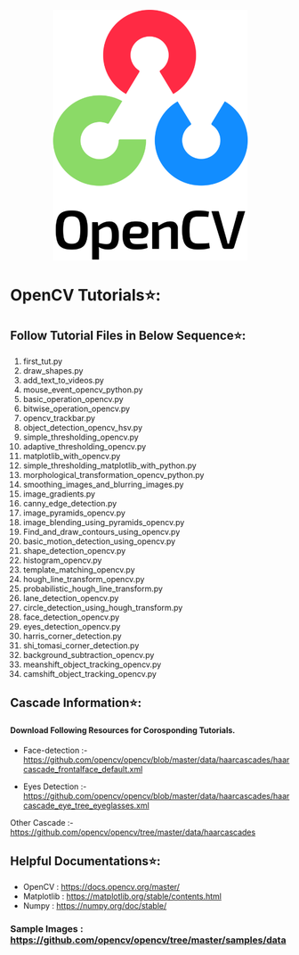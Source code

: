 <p align="center">
    <img src="test_images/opencv-logo.png" height=450 width=350>
</p>

# OpenCV Tutorials⭐:

## Follow Tutorial Files in Below Sequence⭐:
1. first_tut.py
2. draw_shapes.py
3. add_text_to_videos.py
4. mouse_event_opencv_python.py
5. basic_operation_opencv.py
6. bitwise_operation_opencv.py
7. opencv_trackbar.py
8. object_detection_opencv_hsv.py
9. simple_thresholding_opencv.py
10. adaptive_thresholding_opencv.py
11. matplotlib_with_opencv.py
12. simple_thresholding_matplotlib_with_python.py
13. morphological_transformation_opencv_python.py
14. smoothing_images_and_blurring_images.py
15. image_gradients.py
16. canny_edge_detection.py
17. image_pyramids_opencv.py
18. image_blending_using_pyramids_opencv.py
19. Find_and_draw_contours_using_opencv.py
20. basic_motion_detection_using_opencv.py
21. shape_detection_opencv.py
22. histogram_opencv.py
23. template_matching_opencv.py
24. hough_line_transform_opencv.py
25. probabilistic_hough_line_transform.py
26. lane_detection_opencv.py
27. circle_detection_using_hough_transform.py
28. face_detection_opencv.py
29. eyes_detection_opencv.py
30. harris_corner_detection.py
31. shi_tomasi_corner_detection.py
32. background_subtraction_opencv.py
33. meanshift_object_tracking_opencv.py
34. camshift_object_tracking_opencv.py

## Cascade Information⭐:
#### Download Following Resources for Corosponding Tutorials.

* Face-detection :- https://github.com/opencv/opencv/blob/master/data/haarcascades/haarcascade_frontalface_default.xml

* Eyes Detection :- https://github.com/opencv/opencv/blob/master/data/haarcascades/haarcascade_eye_tree_eyeglasses.xml

Other Cascade :- https://github.com/opencv/opencv/tree/master/data/haarcascades

## Helpful Documentations⭐:
* OpenCV : https://docs.opencv.org/master/
* Matplotlib : https://matplotlib.org/stable/contents.html
* Numpy : https://numpy.org/doc/stable/

### Sample Images : https://github.com/opencv/opencv/tree/master/samples/data